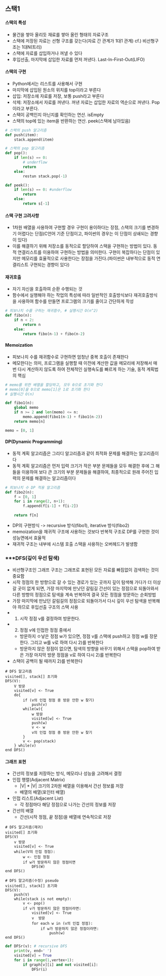 ## 스택1

#### 스택의 특성

- 물건을 쌓아 올리듯 재료를 쌓아 올린 형태의 자료구조
- 스택에 저장된 자료는 선형 구조를 갖는다(자료 간 관계가 1대1 관계) cf.) 비선형구조는 1대N(트리)
- 스택에 자료를 삽입하거나 꺼낼 수 있다
- 후입선출, 마지막에 삽입한 자료를 먼저 꺼낸다. Last-In-First-Out(LIFO)

#### 스택의 구현

- Python에서는 리스트를 사용해서 구현
- 마지막에 삽입된 원소의 위치를 top이라고 부른다
- 삽입: 저장소에 자료를 저장, 보통 push라고 부른다
- 삭제: 저장소에서 자료를 꺼낸다. 꺼낸 자료는 삽입한 자료의 역순으로 꺼낸다. Pop이라고 부른다.
- 스택이 공백인지 아닌지를 확인하는 연산. isEmpty
- 스택의 top에 있는 item을 반환하는 연산. peek(스택에 남아있음)

```python
# 스택의 push 알고리즘
def push(item):
    stack.append(item)
```

```python
# 스택의 pop 알고리즘
def pop():
    if len(s) == 0:
        # underflow
        return
    else:
        restun stack.pop(-1)
```

```python
def peek():
    if len(s) == 0: #underflow
        return
    else:
        return s[-1]
```

#### 스택 구현 고려사항

- 1차원 배열을 사용하여 구현할 경우 구현이 용이하다는 장점, 스택의 크기를 변경하기 어렵다는 단점(C언어 기준 단점이고, 파이썬의 경우는 이 단점이 상쇄되는 경향이 있다)
- 이를 해결하기 위해 저장소를 동적으로 할당하여 스택을 구현하는 방법이 있다. 동적 연결리스트를 이용하여 구현하는 방법을 의미한다. 구현이 복잡하다는 단점이 있지만 메모리를 효율적으로 사용한다는 장점을 가진다.(파이썬은 내부적으로 동적 연결리스트 구현되는 경향이 있다)

#### 재귀호출

- 자기 자신을 호출하여 순환 수행되는 것
- 함수에서 실행해야 하는 작업의 특성에 따라 일반적인 호출방식보다 재귀호출방식을 사용하여 함수를 만들면 프로그램의 크기를 줄이고 간단하게 작성

```python
# 피보나치 수를 구하는 재귀함수, # 실행시간 O(n^2)
def fibo(n):
    if n < 2:
        return n
    else:
        return fibo(n-1) + fibo(n-2)
```

#### Memoization

- 피보나치 수를 재귀함수로 구현하면 엄청난 중복 호출이 존재한다
- 메모한다는 의미, 프로그램을 실행할 때 이전에 계산한 값을 메모리에 저장해서 매번 다시 계산하지 않도록 하여 전체적인 실행속도를 빠르게 하는 기술, 동적 계획법의 핵심

```python
# memo를 위한 배열을 할당하고, 모두 0으로 초기화 한다
# memo[0]을 0으로 memo[1]은 1로 초기화 한다
# 실행시간 O(n)

def fibo1(n):
    global memo
    if n >= 2 and len(memo) <= n:
        memo.append(fibo1(n-1) + fibo1(n-2))
    return memo[n]

memo = [0, 1]
```

#### DP(Dynamic Programming)

- 동적 계획 알고리즘은 그리디 알고리즘과 같이 최적화 문제를 해결하는 알고리즘이다
- 동적 계획 알고리즘은 먼저 입력 크기가 작은 부분 문제들을 모두 해결한 후에 그 해들을 이용하여 보다 큰 크기의 부분 문제들을 해결하여, 최종적으로 원래 주어진 입력의 문제를 해결하는 알고리즘이다

```python
# 피보나치 수 DP 적용 알고리즘
def fibo2(n):
    f = [0, 1]
    for i in range(2, n+1):
        f.append(f[i-1] + f[i-2])
    
    return f[n]
```

- DP의 구현방식 -> recursive 방식(fibo1), iterative 방식(fibo2)
- memoization을 재귀적 구조에 사용하는 것보다 반복적 구조로 DP를 구현한 것이 성능면에서 효율적
- 재귀적 구조는 내부에 시스템 호출 스택을 사용하는 오버헤드가 발생함

### ***DFS(깊이 우선 탐색)

- 비선형구조인 그래프 구조는 그래프로 표현된 모든 자료를 빠짐없이 검색하는 것이 중요함
- 시작 정점의 한 방향으로 갈 수 있는 경로가 있는 곳까지 깊이 탐색해 가다가 더 이상 갈 곳이 없게 되면, 가장 마지막에 만낫던 갈림길 간선이 있는 정점으로 되돌아와서 다른 방향의 정점으로 탐색을 계속 반복하여 결국 모든 정점을 방문하는 순회방법
- 가장 마지막에 만났던 갈림길의 정점으로 되돌아가서 다시 깊이 우선 탐색을 반복해야 하므로 후입선출 구조의 스택 사용
- 1) 시작 정점 v를 결정하여 방문한다.
- 2) 정점 v에 인접한 정점 중에서
  - 방문하지 ㅇ낳은 정점 w가 있으면, 정점 v를 스택에 push하고 정점 w를 장문한다. 그리고 w를 v로 하여 다시 2)를 반복한다
  - 방문하지 않은 정점이 없으면, 탐색의 방향을 바꾸기 위해서 스택을 pop하여 받은 가장 마지막 방문 정점을 v로 하여 다시 2)를 반복한다
- 스택이 공백이 될 때까지 2)를 반복한다

```
# DFS 알고리즘
visited[], stack[] 초기화
DFS(V):
	V 방문
	visited[v] <- True
	do{
		if (v의 인접 정점 중 방문 안한 w 찾기)
			push(v)
		while(w){
			w 방문
			visited[w] <- True
			push(w)
			v <- w
			v의 인접 정점 중 방문 안한 w 찾기
		}
		v <- pop(stack)
	} while(v)
end DFS()
```



#### 그래프 표현

- 간선의 정보를 저장하는 방식, 메모리나 성능을 고려해서 결정
- 인접 행렬(Adjacent Matrix)
  - |V| * |V| 크기의 2차원 배열을 이용해서 간선 정보를 저장
  - 배열의 배열(포인터 배열)
- 인접 리스트(Adjacent List)
  - 각 정점마다 해당 정점으로 나가는 간선의 정보를 저장
- 간선의 배열
  - 간선(시작 정점, 끝 정점)을 배열에 연속적으로 저장

```
# DFS 알고리즘(재귀)
visited[] 초기화
DFS(V)
	v 방문
	visited[v] <- True
	while(V의 인접 정점):
		w <- 인접 정점
		if w가 방문하지 않은 정점이면
			DFS(W)
end DFS()
```

```
# DFS 알고리즘(수정) pseudo
visited[], stack[] 초기화
DFS(V):
	push(V)
	while(stack is not empty):
		v <- pop()
		if v가 방문하지 않은 정점이라면:
			visited[v] <- True
			v  방문
			for each w in (v의 인접 정점):
				if w가 방문하지 않은 정점이라면:
					push(w)
end DFS()			
```

```python
def DFSr(v): # recursive DFS
    print(v, end=' ')
    visited[v] = True
    for i in range(1,vertex+1):
        if graph[v][i] and not visited[i]:
            DFSr(i)
```






